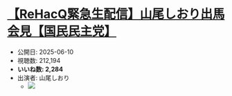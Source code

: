 # [【ReHacQ緊急生配信】山尾しおり出馬会見【国民民主党】](https://www.youtube.com/watch?v=T2SukE6-HH8)
-   公開日: 2025-06-10
-   視聴数: 212,194
-   **いいね数: 2,284**
-   出演者: 山尾しおり
    - [![](https://img.youtube.com/vi/T2SukE6-HH8/hqdefault.jpg)](https://www.youtube.com/watch?v=T2SukE6-HH8)
